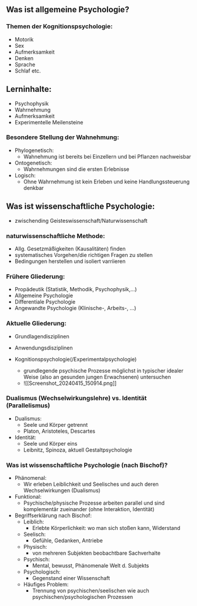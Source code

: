 ## Was ist allgemeine Psychologie?
### Themen der Kognitionspsychologie:
- Motorik
- Sex
- Aufmerksamkeit
- Denken
- Sprache
- Schlaf etc.
## Lerninhalte:
- Psychophysik
- Wahrnehmung
- Aufmerksamkeit
- Experimentelle Meilensteine

### Besondere Stellung der Wahnehmung:
- Phylogenetisch:
	- Wahnehmung ist bereits bei Einzellern und bei Pflanzen nachweisbar
- Ontogenetisch:
	- Wahrnehmungen sind die ersten Erlebnisse
- Logisch:
	- Ohne Wahrnehmung ist kein Erleben und keine Handlungssteuerung denkbar
## Was ist wissenschaftliche Psychologie:
- zwischending Geisteswissenschaft/Naturwissenschaft
### naturwissenschaftliche Methode:
- Allg. Gesetzmäßigkeiten (Kausalitäten) finden
- systematisches Vorgehen/die richtigen Fragen zu stellen
- Bedingungen herstellen und isoliert varriieren
### Frühere Gliederung:
- Propädeutik (Statistik, Methodik, Psychophysik,...)
- Allgemeine Psychologie
- Differentiale Psychologie
- Angewandte Psychologie (Klinische-, Arbeits-, ...)
### Aktuelle Gliederung:
- Grundlagendisziplinen
- Anwendungsdisziplinen

- Kognitionspsychologie(/Experimentalpsychologie)
	- grundlegende psychische Prozesse möglichst in typischer idealer Weise (also an gesunden jungen Erwachsenen) untersuchen
	- ![[Screenshot_20240415_150914.png]]
### Dualismus (Wechselwirkungslehre) vs. Identität (Parallelismus)
- Dualismus:
	- Seele und Körper getrennt
	- Platon, Aristoteles, Descartes
- Identität:
	- Seele und Körper eins
	- Leibnitz, Spinoza, aktuell Gestaltpsychologie
### Was ist wissenschaftliche Psychologie (nach Bischof)?
- Phänomenal:
	- Wir erleben Leiblichkeit und Seelisches und auch deren Wechselwirkungen (Dualismus)
- Funktional:
	- Psychische/physische Prozesse arbeiten parallel und sind komplementär zueinander (ohne Interaktion, Identität)
- Begriffserklärung nach Bischof:
	- Leiblich:
		- Erlebte Körperlichkeit: wo man sich stoßen kann, Widerstand
	- Seelisch:
		- Gefühle, Gedanken, Antriebe
	- Physisch:
		- von mehreren Subjekten beobachtbare Sachverhalte
	- Psychisch:
		- Mental, bewusst, Phänomenale Welt d. Subjekts
	- Psychologisch:
		- Gegenstand einer Wissenschaft
	- Häufiges Problem:
		- Trennung von psychischen/seelischen wie auch psychischen/psychologischen Prozessen